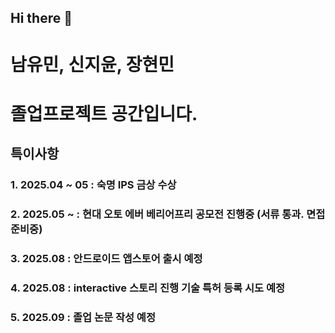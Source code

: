 ## Hi there 👋

# 남유민, 신지윤, 장현민 
# 졸업프로젝트 공간입니다. 

## 특이사항
### 1. 2025.04 ~ 05 : 숙명 IPS 금상 수상
### 2. 2025.05 ~ : 현대 오토 에버 베리어프리 공모전 진행중 (서류 통과. 면접 준비중)
### 3. 2025.08 : 안드로이드 앱스토어 출시 예정 
### 4. 2025.08 : interactive 스토리 진행 기술 특허 등록 시도 예정
### 5. 2025.09 : 졸업 논문 작성 예정
